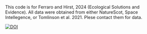 This code is for Ferraro and Hirst, 2024 (Ecological Solutions and Evidence). All data were obtained from either NatureScot, Space Intellegence, or Tomlinson et al. 2021. Plese contact them for data. 

[![DOI](https://zenodo.org/badge/801244872.svg)](https://zenodo.org/doi/10.5281/zenodo.11387290)
